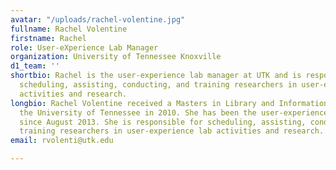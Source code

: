 ```yaml
---
avatar: "/uploads/rachel-volentine.jpg"
fullname: Rachel Volentine
firstname: Rachel
role: User-eXperience Lab Manager
organization: University of Tennessee Knoxville
d1_team: ''
shortbio: Rachel is the user-experience lab manager at UTK and is responsible for
  scheduling, assisting, conducting, and training researchers in user-experience lab
  activities and research.
longbio: Rachel Volentine received a Masters in Library and Information Sciences from
  the University of Tennessee in 2010. She has been the user-experience lab manager
  since August 2013. She is responsible for scheduling, assisting, conducting, and
  training researchers in user-experience lab activities and research.
email: rvolenti@utk.edu

---
```

